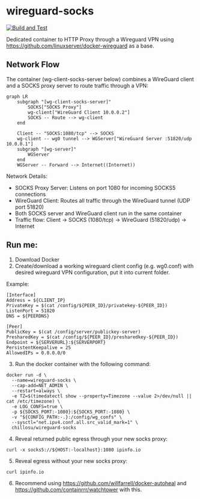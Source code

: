 # wireguard-socks
[![Build and Test](https://github.com/chillosu/wireguard-socks/actions/workflows/docker-build.yml/badge.svg)](https://github.com/chillosu/wireguard-socks/actions/workflows/docker-build.yml)

Dedicated container to HTTP Proxy through a Wireguard VPN using https://github.com/linuxserver/docker-wireguard as a base.

## Network Flow

The container (wg-client-socks-server below) combines a WireGuard client and a SOCKS proxy server to route traffic through a VPN:

```mermaid
graph LR
    subgraph "[wg-client-socks-server]"
        SOCKS["SOCKS Proxy"]
        wg-client["WireGuard Client 10.0.0.2"]
        SOCKS -- Route --> wg-client
    end
    
    Client -- "SOCKS:1080/tcp" --> SOCKS
    wg-client -- wg0 tunnel --> WGServer["WireGuard Server :51820/udp 10.0.0.1"]
    subgraph "[wg-server]"
        WGServer
    end
    WGServer -- Forward --> Internet((Internet))
```

Network Details:
- SOCKS Proxy Server: Listens on port 1080 for incoming SOCKS5 connections
- WireGuard Client: Routes all traffic through the WireGuard tunnel (UDP port 51820)
- Both SOCKS server and WireGuard client run in the same container
- Traffic flow: Client → SOCKS (1080/tcp) → WireGuard (51820/udp) → Internet

## Run me:

1. Download Docker
2. Create/download a working wireguard client config (e.g. wg0.conf) with desired wireguard VPN configuration, put it into current folder.

Example:
```
[Interface]
Address = ${CLIENT_IP}
PrivateKey = $(cat /config/${PEER_ID}/privatekey-${PEER_ID})
ListenPort = 51820
DNS = ${PEERDNS}

[Peer]
PublicKey = $(cat /config/server/publickey-server)
PresharedKey = $(cat /config/${PEER_ID}/presharedkey-${PEER_ID})
Endpoint = ${SERVERURL}:${SERVERPORT}
PersistentKeepalive = 25
AllowedIPs = 0.0.0.0/0
```

3. Run the docker container with the following command:

```
docker run -d \
  --name=wireguard-socks \
  --cap-add=NET_ADMIN \
  --restart=always \
  -e TZ=$(timedatectl show --property=Timezone --value 2>/dev/null || cat /etc/timezone) \
  -e LOG_CONFS=true \
  -p ${SOCKS_PORT:-1080}:${SOCKS_PORT:-1080} \
  -v "${CONFIG_PATH:-.}:/config/wg_confs" \
  --sysctl="net.ipv4.conf.all.src_valid_mark=1" \
  chillosu/wireguard-socks
```

4. Reveal returned public egress through your new socks proxy:

`curl -x socks5://${HOST:-localhost}:1080 ipinfo.io`

5. Reveal egress without your new socks proxy:

`curl ipinfo.io`

6. Recommend using https://github.com/willfarrell/docker-autoheal and https://github.com/containrrr/watchtower with this.
